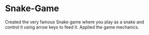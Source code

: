 # Snake-Game
Created the very famous Snake game where you play as a snake and control it using arrow keys to feed it.
Applied the game mechanics.
